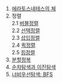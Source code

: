 1. [에라토스네테스의 체](https://github.com/hyunbenny/study/blob/main/%EC%95%8C%EA%B3%A0%EB%A6%AC%EC%A6%98/1.%EC%97%90%EB%9D%BC%ED%86%A0%EC%8A%A4%ED%85%8C%EB%84%A4%EC%8A%A4%EC%9D%98%20%EC%B2%B4.md)
2. 정렬<br/>
   2.1 [버블정렬](https://github.com/hyunbenny/study/blob/main/%EC%95%8C%EA%B3%A0%EB%A6%AC%EC%A6%98/2.%EB%B2%84%EB%B8%94%EC%A0%95%EB%A0%AC.md)<br/>
   2.2 [선택정렬](https://github.com/hyunbenny/study/blob/main/%EC%95%8C%EA%B3%A0%EB%A6%AC%EC%A6%98/3.%EC%84%A0%ED%83%9D%EC%A0%95%EB%A0%AC.md)<br/>
   2.3 [삽입정렬](https://github.com/hyunbenny/study/blob/main/%EC%95%8C%EA%B3%A0%EB%A6%AC%EC%A6%98/4.%EC%82%BD%EC%9E%85%EC%A0%95%EB%A0%AC.md)<br/>
   2.4 [퀵정렬](https://github.com/hyunbenny/study/blob/main/%EC%95%8C%EA%B3%A0%EB%A6%AC%EC%A6%98/6.%ED%80%B5%EC%A0%95%EB%A0%AC.md)<br/>
   2.5 [힙정렬](https://github.com/hyunbenny/study/blob/main/%EC%95%8C%EA%B3%A0%EB%A6%AC%EC%A6%98/7.%ED%9E%99%EC%A0%95%EB%A0%AC.md)<br/>
3. [분할정복](https://github.com/hyunbenny/study/blob/main/%EC%95%8C%EA%B3%A0%EB%A6%AC%EC%A6%98/5.%EB%B6%84%ED%95%A0%EC%A0%95%EB%B3%B5.md)<br/>
4. [순차탐색과 이진탐색](https://github.com/hyunbenny/study/blob/main/%EC%95%8C%EA%B3%A0%EB%A6%AC%EC%A6%98/8.%EC%88%9C%EC%B0%A8%ED%83%90%EC%83%89%EA%B3%BC%20%EC%9D%B4%EC%A7%84%ED%83%90%EC%83%89.md)<br/>
5. [너비우선탐색: BFS](https://github.com/hyunbenny/study/blob/main/%EC%95%8C%EA%B3%A0%EB%A6%AC%EC%A6%98/9.BFS.md)<br/>
